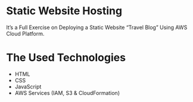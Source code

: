 # Static Website Hosting
It’s a Full Exercise on Deploying a Static Website “Travel Blog” Using AWS Cloud Platform.

# The Used Technologies
* HTML
* CSS
* JavaScript
* AWS Services (IAM, S3 & CloudFormation)
